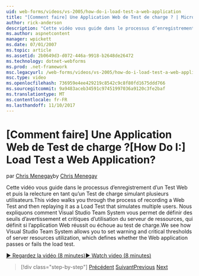 ```yaml
---
uid: web-forms/videos/vs-2005/how-do-i-load-test-a-web-application
title: "[Comment faire] Une Application Web de Test de charge ? | Microsoft Docs"
author: rick-anderson
description: "Cette vidéo vous guide dans le processus d’enregistrement d’un Test Web et puis la relecture en tant qu’un Test de charge simulant plusieurs utilisateurs. Nous voir comment Visual Studio..."
ms.author: aspnetcontent
manager: wpickett
ms.date: 07/01/2007
ms.topic: article
ms.assetid: 2b0649d3-d072-446a-9918-b2648de26472
ms.technology: dotnet-webforms
ms.prod: .net-framework
msc.legacyurl: /web-forms/videos/vs-2005/how-do-i-load-test-a-web-application
msc.type: video
ms.openlocfilehash: 736959e4ee429219c8542c9c8f80fd1675ddd766
ms.sourcegitcommit: 9a9483aceb34591c97451997036a9120c3fe2baf
ms.translationtype: MT
ms.contentlocale: fr-FR
ms.lasthandoff: 11/10/2017
---
```

<a name="how-do-i-load-test-a-web-application"></a><span data-ttu-id="ef622-105">[Comment faire] Une Application Web de Test de charge ?</span><span class="sxs-lookup"><span data-stu-id="ef622-105">[How Do I:] Load Test a Web Application?</span></span>
====================
<span data-ttu-id="ef622-106">par [Chris Menegay](https://twitter.com/CMenegay)</span><span class="sxs-lookup"><span data-stu-id="ef622-106">by [Chris Menegay](https://twitter.com/CMenegay)</span></span>

<span data-ttu-id="ef622-107">Cette vidéo vous guide dans le processus d’enregistrement d’un Test Web et puis la relecture en tant qu’un Test de charge simulant plusieurs utilisateurs.</span><span class="sxs-lookup"><span data-stu-id="ef622-107">This video walks you through the process of recording a Web Test and then replaying it as a Load Test that simulates multiple users.</span></span> <span data-ttu-id="ef622-108">Nous expliquons comment Visual Studio Team System vous permet de définir des seuils d’avertissement et critiques d’utilisation du serveur de ressources, qui définit si l’application Web réussit ou échoue au test de charge.</span><span class="sxs-lookup"><span data-stu-id="ef622-108">We see how Visual Studio Team System allows you to set warning and critical thresholds of server resources utilization, which defines whether the Web application passes or fails the load test.</span></span>

[<span data-ttu-id="ef622-109">&#9654; Regardez la vidéo (8 minutes)</span><span class="sxs-lookup"><span data-stu-id="ef622-109">&#9654; Watch video (8 minutes)</span></span>](https://channel9.msdn.com/Blogs/ASP-NET-Site-Videos/how-do-i-load-test-a-web-application)

>[!div class="step-by-step"]
<span data-ttu-id="ef622-110">[Précédent](how-do-i-practice-test-driven-development.md)
[Suivant](how-do-i-tune-web-application-performance-with-profiling.md)</span><span class="sxs-lookup"><span data-stu-id="ef622-110">[Previous](how-do-i-practice-test-driven-development.md)
[Next](how-do-i-tune-web-application-performance-with-profiling.md)</span></span>

